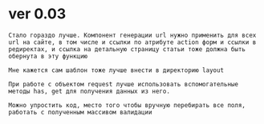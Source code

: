# ver 0.03

    Стало гораздо лучше. Компонент генерации url нужно применить для всех url на сайте, в том числе и ссылки по атрибуте action форм и ссылки в редиректах, и ссылка на детальную страницу статьи тоже должна быть обернута в эту функцию

    Мне кажется сам шаблон тоже лучше внести в директорию layout

    При работе с объектом request лучше использовать вспомогательные методы has, get для получения данных из него.

    Можно упростить код, место того чтобы вручную перебирать все поля, работать с полученным массивом валидации